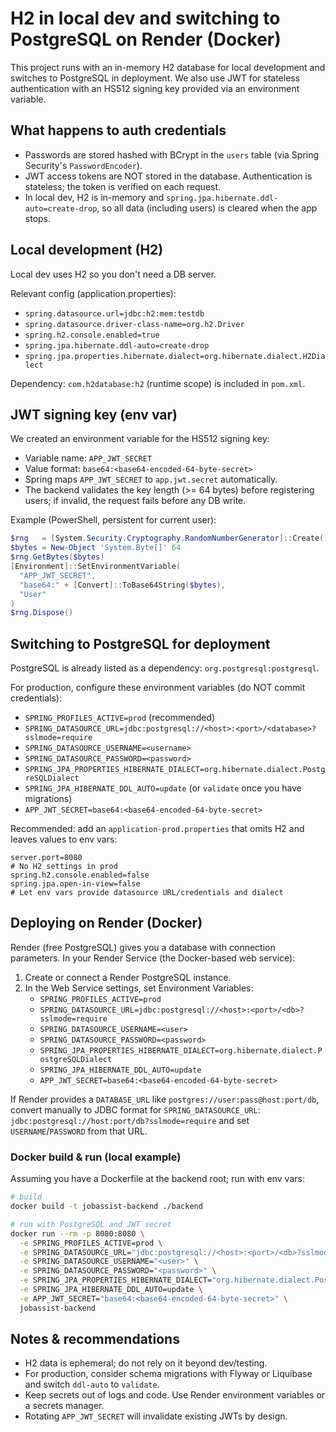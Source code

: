 # H2 in local dev and switching to PostgreSQL on Render (Docker)

This project runs with an in-memory H2 database for local development and switches to PostgreSQL in deployment. We also use JWT for stateless authentication with an HS512 signing key provided via an environment variable.

## What happens to auth credentials
- Passwords are stored hashed with BCrypt in the `users` table (via Spring Security's `PasswordEncoder`).
- JWT access tokens are NOT stored in the database. Authentication is stateless; the token is verified on each request.
- In local dev, H2 is in-memory and `spring.jpa.hibernate.ddl-auto=create-drop`, so all data (including users) is cleared when the app stops.

## Local development (H2)
Local dev uses H2 so you don't need a DB server.

Relevant config (application.properties):
- `spring.datasource.url=jdbc:h2:mem:testdb`
- `spring.datasource.driver-class-name=org.h2.Driver`
- `spring.h2.console.enabled=true`
- `spring.jpa.hibernate.ddl-auto=create-drop`
- `spring.jpa.properties.hibernate.dialect=org.hibernate.dialect.H2Dialect`

Dependency: `com.h2database:h2` (runtime scope) is included in `pom.xml`.

## JWT signing key (env var)
We created an environment variable for the HS512 signing key:
- Variable name: `APP_JWT_SECRET`
- Value format: `base64:<base64-encoded-64-byte-secret>`
- Spring maps `APP_JWT_SECRET` to `app.jwt.secret` automatically.
- The backend validates the key length (>= 64 bytes) before registering users; if invalid, the request fails before any DB write.

Example (PowerShell, persistent for current user):

```powershell
$rng   = [System.Security.Cryptography.RandomNumberGenerator]::Create()
$bytes = New-Object 'System.Byte[]' 64
$rng.GetBytes($bytes)
[Environment]::SetEnvironmentVariable(
  "APP_JWT_SECRET",
  "base64:" + [Convert]::ToBase64String($bytes),
  "User"
)
$rng.Dispose()
```

## Switching to PostgreSQL for deployment
PostgreSQL is already listed as a dependency: `org.postgresql:postgresql`.

For production, configure these environment variables (do NOT commit credentials):
- `SPRING_PROFILES_ACTIVE=prod` (recommended)
- `SPRING_DATASOURCE_URL=jdbc:postgresql://<host>:<port>/<database>?sslmode=require`
- `SPRING_DATASOURCE_USERNAME=<username>`
- `SPRING_DATASOURCE_PASSWORD=<password>`
- `SPRING_JPA_PROPERTIES_HIBERNATE_DIALECT=org.hibernate.dialect.PostgreSQLDialect`
- `SPRING_JPA_HIBERNATE_DDL_AUTO=update` (or `validate` once you have migrations)
- `APP_JWT_SECRET=base64:<base64-encoded-64-byte-secret>`

Recommended: add an `application-prod.properties` that omits H2 and leaves values to env vars:

```properties
server.port=8080
# No H2 settings in prod
spring.h2.console.enabled=false
spring.jpa.open-in-view=false
# Let env vars provide datasource URL/credentials and dialect
```

## Deploying on Render (Docker)
Render (free PostgreSQL) gives you a database with connection parameters. In your Render Service (the Docker-based web service):

1) Create or connect a Render PostgreSQL instance.
2) In the Web Service settings, set Environment Variables:
   - `SPRING_PROFILES_ACTIVE=prod`
   - `SPRING_DATASOURCE_URL=jdbc:postgresql://<host>:<port>/<db>?sslmode=require`
   - `SPRING_DATASOURCE_USERNAME=<user>`
   - `SPRING_DATASOURCE_PASSWORD=<password>`
   - `SPRING_JPA_PROPERTIES_HIBERNATE_DIALECT=org.hibernate.dialect.PostgreSQLDialect`
   - `SPRING_JPA_HIBERNATE_DDL_AUTO=update`
   - `APP_JWT_SECRET=base64:<base64-encoded-64-byte-secret>`

If Render provides a `DATABASE_URL` like `postgres://user:pass@host:port/db`, convert manually to JDBC format for `SPRING_DATASOURCE_URL`:
`jdbc:postgresql://host:port/db?sslmode=require` and set `USERNAME`/`PASSWORD` from that URL.

### Docker build & run (local example)
Assuming you have a Dockerfile at the backend root; run with env vars:

```bash
# build
docker build -t jobassist-backend ./backend

# run with PostgreSQL and JWT secret
docker run --rm -p 8080:8080 \
  -e SPRING_PROFILES_ACTIVE=prod \
  -e SPRING_DATASOURCE_URL="jdbc:postgresql://<host>:<port>/<db>?sslmode=require" \
  -e SPRING_DATASOURCE_USERNAME="<user>" \
  -e SPRING_DATASOURCE_PASSWORD="<password>" \
  -e SPRING_JPA_PROPERTIES_HIBERNATE_DIALECT="org.hibernate.dialect.PostgreSQLDialect" \
  -e SPRING_JPA_HIBERNATE_DDL_AUTO=update \
  -e APP_JWT_SECRET="base64:<base64-encoded-64-byte-secret>" \
  jobassist-backend
```

## Notes & recommendations
- H2 data is ephemeral; do not rely on it beyond dev/testing.
- For production, consider schema migrations with Flyway or Liquibase and switch `ddl-auto` to `validate`.
- Keep secrets out of logs and code. Use Render environment variables or a secrets manager.
- Rotating `APP_JWT_SECRET` will invalidate existing JWTs by design.
